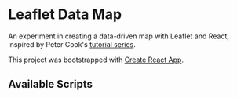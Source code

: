 # Leaflet Data Map

An experiment in creating a data-driven map with Leaflet and React, inspired by Peter Cook's [tutorial series](https://www.createwithdata.com/make-a-data-driven-map-part-one/).

This project was bootstrapped with [Create React App](https://github.com/facebook/create-react-app).

## Available Scripts
